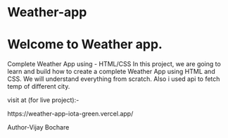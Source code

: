 # Weather-app
<h1> Welcome to Weather app.</h1>
<p> Complete Weather App using - HTML/CSS In this project, we are going to learn and build how to create a complete Weather App using HTML and CSS. We will understand everything from scratch. Also i used api to fetch temp of different city.</p> 
visit at (for live project):-
<p>https://weather-app-iota-green.vercel.app/ </p>

<p>Author-Vijay Bochare </p>

